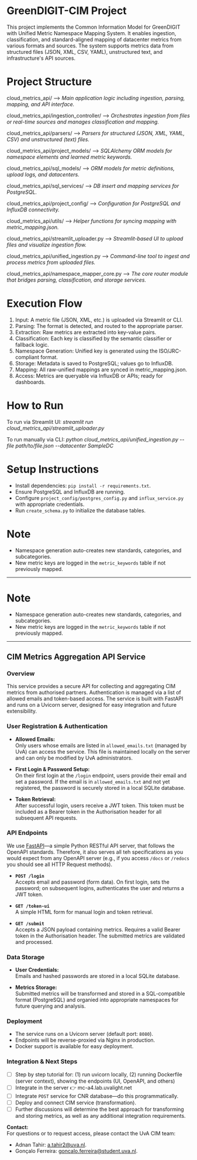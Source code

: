 # GreenDIGIT-CIM Project
This project implements the Common Information Model for GreenDIGIT with Unified Metric Namespace Mapping System. It enables ingestion, classification, and standard-aligned mapping of datacenter metrics from various formats and sources. The system supports metrics data from structured files (JSON, XML, CSV, YAML), unstructured text, and infrastructure's API sources.

# Project Structure
cloud_metrics_api/ –> _Main application logic including ingestion, parsing, mapping, and API interface._

cloud_metrics_api/ingestion_controller/ –> _Orchestrates ingestion from files or real-time sources and manages classification and mapping._

cloud_metrics_api/parsers/ –> _Parsers for structured (JSON, XML, YAML, CSV) and unstructured (text) files._

cloud_metrics_api/project_models/ –> _SQLAlchemy ORM models for namespace elements and learned metric keywords._

cloud_metrics_api/sql_models/ –> _ORM models for metric definitions, upload logs, and datacenters._

cloud_metrics_api/sql_services/ –> _DB insert and mapping services for PostgreSQL._

cloud_metrics_api/project_config/ –> _Configuration for PostgreSQL and InfluxDB connectivity._

cloud_metrics_api/utils/ –> _Helper functions for syncing mapping with metric_mapping.json._

cloud_metrics_api/streamlit_uploader.py –> _Streamlit-based UI to upload files and visualize ingestion flow._

cloud_metrics_api/unified_ingestion.py –> _Command-line tool to ingest and process metrics from uploaded files._

cloud_metrics_api/namespace_mapper_core.py –> _The core router module that bridges parsing, classification, and storage services._

# Execution Flow
1. Input: A metric file (JSON, XML, etc.) is uploaded via Streamlit or CLI.
2. Parsing: The format is detected, and routed to the appropriate parser.
3. Extraction: Raw metrics are extracted into key-value pairs.
4. Classification: Each key is classified by the semantic classifier or fallback logic.
5. Namespace Generation: Unified key is generated using the ISO/JRC-compliant format.
6. Storage: Metadata is saved to PostgreSQL; values go to InfluxDB.
7. Mapping: All raw-unified mappings are synced in metric_mapping.json.
8. Access: Metrics are queryable via InfluxDB or APIs; ready for dashboards.

# How to Run
To run via Streamlit UI:
_streamlit run cloud_metrics_api/streamlit_uploader.py_

To run manually via CLI:
_python cloud_metrics_api/unified_ingestion.py --file path/to/file.json --datacenter SampleDC_

# Setup Instructions
- Install dependencies: `pip install -r requirements.txt`.
- Ensure PostgreSQL and InfluxDB are running.
- Configure `project_config/postgres_config.py` and `influx_service.py` with appropriate credentials.
- Run `create_schema.py` to initialize the database tables.

# Note
- Namespace generation auto-creates new standards, categories, and subcategories.
- New metric keys are logged in the `metric_keywords` table if not previously mapped.

---

# Note
- Namespace generation auto-creates new standards, categories, and subcategories.
- New metric keys are logged in the `metric_keywords` table if not previously mapped.

---

## CIM Metrics Aggregation API Service

### Overview

This service provides a secure API for collecting and aggregating CIM metrics from authorised partners. Authentication is managed via a list of allowed emails and token-based access. The service is built with FastAPI and runs on a Uvicorn server, designed for easy integration and future extensibility.

### User Registration & Authentication

- **Allowed Emails:**  
  Only users whose emails are listed in `allowed_emails.txt` (managed by UvA) can access the service. This file is maintained locally on the server and can only be modified by UvA administrators.

- **First Login & Password Setup:**  
  On their first login at the `/login` endpoint, users provide their email and set a password. If the email is in `allowed_emails.txt` and not yet registered, the password is securely stored in a local SQLite database.

- **Token Retrieval:**  
  After successful login, users receive a JWT token. This token must be included as a Bearer token in the Authorisation header for all subsequent API requests.

### API Endpoints
We use [FastAPI](https://fastapi.tiangolo.com/)—a simple Python RESTful API server, that follows the OpenAPI standards. Therefore, it also serves all teh specifications as you would expect from any OpenAPI server (e.g., if you access `/docs` or `/redocs` you should see all HTTP Request methods).

- **`POST /login`**  
  Accepts email and password (form data). On first login, sets the password; on subsequent logins, authenticates the user and returns a JWT token.

- **`GET /token-ui`**  
  A simple HTML form for manual login and token retrieval.

- **`GET /submit`**  
  Accepts a JSON payload containing metrics. Requires a valid Bearer token in the Authorisation header. The submitted metrics are validated and processed.


### Data Storage

- **User Credentials:**  
  Emails and hashed passwords are stored in a local SQLite database.

- **Metrics Storage:**  
  Submitted metrics will be transformed and stored in a SQL-compatible format (PostgreSQL) and organied into appropriate namespaces for future querying and analysis.

### Deployment

- The service runs on a Uvicorn server (default port: `8080`).
- Endpoints will be reverse-proxied via Nginx in production.
- Docker support is available for easy deployment.

### Integration & Next Steps
- [ ] Step by step tutorial for: (1) run uvicorn locally, (2) running Dockerfile (server context), showing the endpoints (UI, OpenAPI, and others)
- [ ] Integrate in the server :point_right: mc-a4.lab.uvalight.net
- [ ] Integrate `POST` service for CNR database—do this programmatically.
- [ ] Deploy and connect CIM service (transformation).
- [ ] Further discussions will determine the best approach for transforming and storing metrics, as well as any additional integration requirements.

**Contact:**  
For questions or to request access, please contact the UvA CIM team:
- Adnan Tahir: a.tahir2@uva.nl.
- Gonçalo Ferreira: goncalo.ferreira@student.uva.nl.